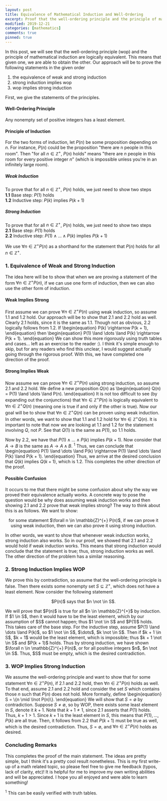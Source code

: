 ```yaml
---
layout: post
title: Equivalence of Mathematical Induction and Well-Ordering
excerpt: Proof that the well-ordering principle and the principle of mathematical induction are logically equivalent.
modified: 2019-12-21
categories: [mathematics]
comments: true
pinned: true
---
```


In this post, we will see that the well-ordering principle (wop) and the principle of mathematical induction are logically equivalent. This means that given one, we are able to obtain the other. Our approach will be to prove the following statements in the given order
1. the equivalence of weak and strong induction
2. strong induction implies wop
3. wop implies strong induction

First, we give the statements of the principles.

#### Well-Ordering Principle
Any nonempty set of positive integers has a least element.


#### Principle of Induction
For the two forms of induction, let $P(n)$ be some proposition depending on $n$. For instance, $P(n)$ could be the proposition "there are n people in this room". Then "for all $n \in \mathbb{Z}^{+}$, $P(n)$ holds" means "there are $n$ people in this room for every positive integer $n$" (which is impossible unless you're in an infinitely large room).

##### Weak Induction
To prove that for all $n \in \mathbb{Z}^{+}$, $P(n)$ holds, we just need to show two steps <br>
**1.1** Base step: $P(1)$ holds <br>
**1.2** Inductive step: $P(k)$ implies $P(k + 1)$

##### Strong Induction
To prove that for all $n \in \mathbb{Z}^{+}$, $P(n)$ holds, we just need to show two steps <br>
**2.1** Base step: $P(1)$ holds <br>
**2.2** Inductive step: $P(1) \land \dots \land P(k)$ implies $P(k + 1)$

We use $\forall n \in \mathbb{Z}^{+} P(n)$ as a shorthand for the statement that $P(n)$ holds for all $n \in \mathbb{Z}^{+}$.

### 1. Equivalence of Weak and Strong Induction
The idea here will be to show that when we are proving a statement of the form $\forall n \in \mathbb{Z}^{+} P(n)$, if we can use one form of induction, then we can also use the other form of induction.

#### Weak Implies Strong
First assume we can prove $\forall n \in \mathbb{Z}^{+} P(n)$ using weak induction, so assume 1.1 and 1.2 hold. Our approach will be to show that 2.1 and 2.2 hold as well. Clearly 2.1 holds, since it is the same as 1.1. Though not as obvious, 2.2 logically follows from 1.2. If
\begin{equation}
P(k) \rightarrow P(k + 1),
\end{equation}
then
\begin{equation}
P(1) \land \dots \land P(k) \rightarrow P(k + 1).
\end{equation}
We can show this more rigorously using truth tables and cases... left as an exercise to the reader :). I think it's simple enough to skip, but for any readers who find this unclear, I would suggest actually going through the rigorous proof. With this, we have completed one direction of the proof.

#### Strong Implies Weak
Now assume we can prove $\forall n \in \mathbb{Z}^{+} P(n)$ using strong induction, so assume 2.1 and 2.2 hold. We define a new proposition $Q(n)$ as
\begin{equation}
Q(n) = P(1) \land \dots \land P(n).
\end{equation}
It is not too difficult to see (by expanding out the conjunctions) that $\forall n \in \mathbb{Z}^{+} P(n)$ is logically equivalent to $\forall n \in \mathbb{Z}^{+} Q(n)$ (meaning one is true if and only if the other is true). Now our goal will be to show that $\forall n \in \mathbb{Z}^{+} Q(n)$ can be proven using weak induction. In other words, we want to show that 1.1 and 1.2 hold for $\forall n \in \mathbb{Z}^{+} Q(n)$. It is important to note that now we are looking at 1.1 and 1.2 for the statement involving $Q$, not $P$. See that $Q(1)$ is the same as $P(1)$, so 1.1 holds.

Now by 2.2, we have that $P(1) \land \dots \land P(k)$ implies $P(k + 1)$. Now consider that $A \rightarrow B$ is the same as $A \rightarrow A \land B$. <sup>1</sup> Thus, we can conclude that
\begin{equation}
P(1) \land \dots \land P(k) \rightarrow P(1) \land \dots \land P(k) \land P(k + 1).
\end{equation}
Thus, we arrive at the desired conclusion that $Q(k)$ implies $Q(k + 1)$, which is 1.2. This completes the other direction of the proof.

#### Possible Confusion
It occurs to me that there might be some confusion about why the way we proved their equivalence actually works. A concrete way to pose the question would be why does assuming weak induction works and then showing 2.1 and 2.2 prove that weak implies strong? The way to think about this is as follows. We want to show:
<p style="text-align: center;">
for some statement $\forall n \in \mathbb{Z}^{+} P(n)$, if we can prove it using weak induction, then we can also prove it using strong induction.
</p>
In other words, we want to show that whenever weak induction works, strong induction also works. So in our proof, we showed that 2.1 and 2.2 would hold if weak induction works. This means that strong induction would conclude that the statement is true; thus, strong induction works as well. The other direction of the problem has a similar reasoning.

### 2. Strong Induction Implies WOP
We prove this by contradiction, so assume that the well-ordering principle is false. Then there exists some nonempty set $S \subseteq \mathbb{Z}^{+}$, which does not have a least element. Now consider the following statement
<p style="text-align: center;">
$P(n)$ says that $n \not \in S$.
</p>
We will prove that $P(n)$ is true for all $n \in \mathbb{Z}^{+}$ by induction. If $1 \in S$, then it would have to be the least element, which by our assumption of $S$ cannot happen; thus $1 \not \in S$ and $P(1)$ holds. This takes care of the base step. For the inductive step, assume $P(1) \land \dots \land P(k)$, so $1 \not \in S$, $\dots$, $k \not \in S$. Then if $k + 1 \in S$, $k + 1$ would be the least element, which is impossible; thus $k + 1 \not \in S$ and $P(k + 1)$ holds. Thus by strong induction, we have shown $\forall n \in \mathbb{Z}^{+} P(n)$, or for all positive integers $n$, $n \not \in S$. Thus, $S$ must be empty, which is the desired contradiction.

### 3. WOP Implies Strong Induction
We assume the well-ordering principle and want to show that for some statement $\forall n \in \mathbb{Z}^{+} P(n)$, if 2.1 and 2.2 hold, then $\forall n \in \mathbb{Z}^{+} P(n)$ holds as well. To that end, assume 2.1 and 2.2 hold and consider the set $S$ which contains those $n$ such that $P(n)$ does not hold. More formally, define
\begin{equation}
S = \\{n \mid \lnot P(n)\\}.
\end{equation}
We will show that $S = \emptyset$ by contradiction. Suppose $S \neq \emptyset$, so by WOP, there exists some least element in $S$, denote it $k + 1$. Note that $k + 1 \neq 1$, since 2.1 asserts that $P(1)$ holds. Thus, $k + 1 > 1$. Since $k + 1$ is the least element in $S$, this means that $P(1), \dots, P(k)$ are all true. Then, it follows from 2.2 that $P(k + 1)$ must be true as well, which is the desired contradiction. Thus, $S = \emptyset$, and $\forall n \in \mathbb{Z}^{+} P(n)$ holds as desired.

### Concluding Remarks
This completes the proof of the main statement. The ideas are pretty simple, but I think it's a pretty cool result nonetheless. This is my first write-up of a math related topic, so please feel free to give me feedback (typos, lack of clarity, etc)! It is helpful for me to improve my own writing abilities and will be appreciated. I hope you all enjoyed and were able to learn something!

<sup>1</sup> This can be easily verified with truth tables.
